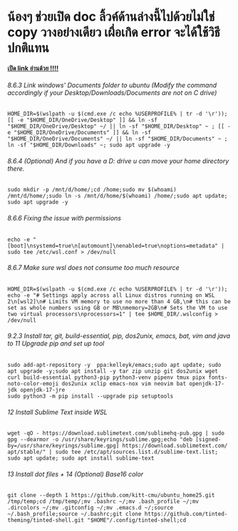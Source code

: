 # น้องๆ ช่วยเปิด doc ลิ้วค์ด้านล่างนี้ไปด้วยไม่ใช่ copy วางอย่างเดียว เผื่อเกิด error จะได้ใช้วิธีปกติแทน

**[เปิด link อ่านด้วย !!!!](https://cmu.to/cs111env)**

###### 8.6.3 Link windows' Documents folder to ubuntu (Modify the command accordingly if your Desktop/Downloads/Documents are not on C drive)
```
HOME_DIR=$(wslpath -u $(cmd.exe /c echo %USERPROFILE% | tr -d '\r')); [[ -e "$HOME_DIR/OneDrive/Desktop" ]] && ln -sf "$HOME_DIR/OneDrive/Desktop" ~/ || ln -sf "$HOME_DIR/Desktop" ~ ; [[ -e "$HOME_DIR/OneDrive/Documents" ]] && ln -sf "$HOME_DIR/OneDrive/Documents" ~/ || ln -sf "$HOME_DIR/Documents" ~ ; ln -sf "$HOME_DIR/Downloads" ~; sudo apt upgrade -y
```

###### 8.6.4 (Optional) And if you have a D: drive u can move your home directory there.
```
sudo mkdir -p /mnt/d/home/;cd /home;sudo mv $(whoami) /mnt/d/home/;sudo ln -s /mnt/d/home/$(whoami) /home/;sudo apt update; sudo apt upgrade -y
```

###### 8.6.6 Fixing the issue with permissions
```
echo -e "[boot]\nsystemd=true\n[automount]\nenabled=true\noptions=metadata" | sudo tee /etc/wsl.conf > /dev/null
```

###### 8.6.7 Make sure wsl does not consume too much resource 
```
HOME_DIR=$(wslpath -u $(cmd.exe /c echo %USERPROFILE% | tr -d '\r'));
echo -e "# Settings apply across all Linux distros running on WSL 2\n[wsl2]\n# Limits VM memory to use no more than 4 GB,\n# this can be set as whole numbers using GB or MB\nmemory=2GB\n# Sets the VM to use two virtual processors\nprocessors=1" | tee $HOME_DIR/.wslconfig > /dev/null
```

###### 9.2.3 Install tar, git,  build-essential, pip, dos2unix, emacs, bat, vim and  java to 11 Upgrade pip and set up tool
```
sudo add-apt-repository -y  ppa:kelleyk/emacs;sudo apt update; sudo apt upgrade -y;sudo apt install -y tar zip unzip git dos2unix wget curl build-essential python3-pip python3-venv pipenv tmux pipx fonts-noto-color-emoji dos2unix xclip emacs-nox vim neovim bat openjdk-17-jdk openjdk-17-jre
sudo python3 -m pip install --upgrade pip setuptools
```

###### 12 Install Sublime Text inside WSL
```
wget -qO - https://download.sublimetext.com/sublimehq-pub.gpg | sudo gpg --dearmor -o /usr/share/keyrings/sublime.gpg;echo "deb [signed-by=/usr/share/keyrings/sublime.gpg] https://download.sublimetext.com/ apt/stable/" | sudo tee /etc/apt/sources.list.d/sublime-text.list; sudo apt update; sudo apt install sublime-text
```

###### 13 Install dot files + 14 (Optional) Base16 color  
```
git clone --depth 1 https://github.com/kitt-cmu/ubuntu_home25.git /tmp/temp;cd /tmp/temp/;mv .bashrc ~/;mv .bash_profile ~/;mv .dircolors ~/;mv .gitconfig ~/;mv .emacs.d ~/;source ~/.bash_profile;source ~/.bashrc;git clone https://github.com/tinted-theming/tinted-shell.git "$HOME"/.config/tinted-shell;cd
```
